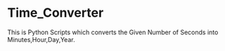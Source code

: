 # Time_Converter
This is Python Scripts which converts the Given Number of Seconds into Minutes,Hour,Day,Year. 
